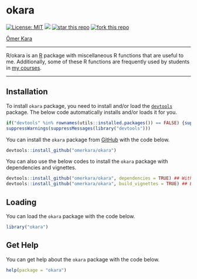 
<!-- README.md is generated from README.Rmd. Please edit that file -->

# okara

<!-- badges: start -->

[![License:
MIT](https://img.shields.io/badge/license-MIT-blue.svg)](https://cran.r-project.org/web/licenses/MIT)
[![](https://img.shields.io/badge/devel%20version-1.1.3-blue.svg)](https://github.com/omerkara/okara)
[![star this
repo](https://githubbadges.com/star.svg?user=omerkara&repo=okara&style=default)](https://github.com/omerkara/okara)
[![fork this
repo](https://githubbadges.com/fork.svg?user=omerkara&repo=okara&style=default)](https://github.com/omerkara/okara/fork)
<!-- badges: end -->

[Ömer
Kara](https://drive.google.com/file/d/1riCNALzVc6QsYIGVIlfGYIeEqMLQ_jfQ/preview)

------------------------------------------------------------------------

R/okara is an [R](https://www.r-project.org/) package with miscellaneous
R functions that are useful to me. Additionally, some of these R
functions are frequently used by students in [my
courses](https://akademiekonometri.netlify.app/courses/).

------------------------------------------------------------------------

## Installation

To install `okara` package, you need to install and/or load the
[`devtools`](https://devtools.r-lib.org//index.html) package. The below
code automatically installs and/or loads it for you.

``` r
if("devtools" %in% rownames(utils::installed.packages()) == FALSE) {suppressWarnings(suppressMessages(install.packages("devtools")))}
suppressWarnings(suppressMessages(library("devtools")))
```

You can install the `okara` package from
[GitHub](https://github.com/omerkara/okara) with the code below.

``` r
devtools::install_github("omerkara/okara")
```

You can also use the below codes to install the `okara` package with
dependencies and vignettes.

``` r
devtools::install_github("omerkara/okara", dependencies = TRUE) ## With dependencies.
devtools::install_github("omerkara/okara", build_vignettes = TRUE) ## Builds the vignette on the fly.
```

## Loading

You can load the `okara` package with the code below.

``` r
library("okara")
```

## Get Help

You can get help about the `okara` package with the code below.

``` r
help(package = "okara")
```

